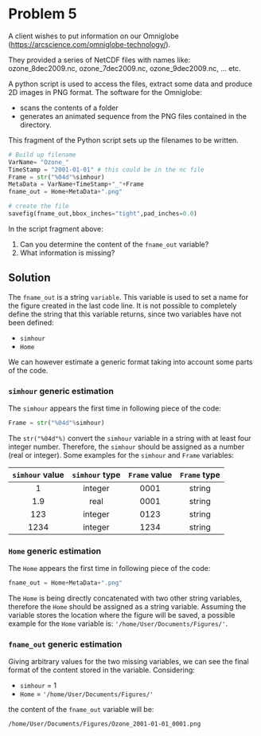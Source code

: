 # Problem 5

A client wishes to put information on our Omniglobe (https://arcscience.com/omniglobe-technology/). 

They provided a series of NetCDF files with names like: ozone_8dec2009.nc, ozone_7dec2009.nc, ozone_9dec2009.nc, ... etc.

A python script is used to access the files, extract some data and produce 2D images in PNG format.
The software for the Omniglobe:

- scans the contents of a folder
- generates an animated sequence from the PNG files contained in the directory.

This fragment of the Python script sets up the filenames to be written.

```python
# Build up filename
VarName= "Ozone_"
TimeStamp = "2001-01-01" # this could be in the nc file
Frame = str("%04d"%simhour)
MetaData = VarName+TimeStamp+"_"+Frame
fname_out = Home+MetaData+".png"

# create the file
savefig(fname_out,bbox_inches="tight",pad_inches=0.0)
```

In the script fragment above:

1. Can you determine the content of the `fname_out` variable?
2. What information is missing?

## Solution

The `fname_out` is a string `variable`. This variable is used to set a name for the figure created in the last code line. It is not possible to completely define the string that this variable returns, since two variables have not been defined:

- `simhour`
- `Home`

We can however estimate a generic format taking into account some parts of the code.

### `simhour` generic estimation

The `simhour` appears the first time in following piece of the code:

```python
Frame = str("%04d"%simhour)
```

The `str("%04d"%)` convert the `simhour` variable in a string with at least four integer number. Therefore, the `simhour` should be assigned as a number (real or integer). Some examples for the `simhour` and `Frame` variables:

|`simhour` value |`simhour` type |`Frame` value | `Frame` type |
| :--: | :--:    | :--: | :--:   |
| 1    | integer | 0001 | string |
| 1.9  | real    | 0001 | string |
| 123  | integer | 0123 | string |
| 1234 | integer | 1234 | string |

### `Home` generic estimation

The `Home` appears the first time in following piece of the code:

```python
fname_out = Home+MetaData+".png"
```

The `Home` is being directly concatenated with two other string variables, therefore the `Home` should be assigned as a string variable. Assuming the variable stores the location where the figure will be saved, a possible example for the `Home` variable is: `'/home/User/Documents/Figures/'`.

### `fname_out` generic estimation

Giving arbitrary values for the two missing variables, we can see the final format of the content stored in the variable. Considering:

- `simhour` = 1
- `Home` = `'/home/User/Documents/Figures/'`

the content of the `fname_out` variable will be:
```bash
/home/User/Documents/Figures/Ozone_2001-01-01_0001.png
```
